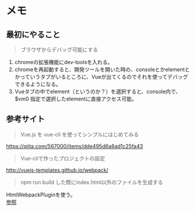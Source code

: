 # メモ

## 最初にやること

> ブラウザからデバッグ可能にする

1. chromeの拡張機能にdev-toolsを入れる。  
1. chromeを再起動すると、開発ツールを開いた時の、consoleとかelementとかっていうタブがいるところに、Vueが出てくるのでそれを使ってデバッグできるようになる。  
1. Vueタブの中でelement（というのか？）を選択すると、console内で、$vm0 指定で選択したelementに直接アクセス可能。  

## 参考サイト

> Vue.js を vue-cli を使ってシンプルにはじめてみる

https://qiita.com/567000/items/dde495d6a8ad1c25fa43

> Vue-cliで作ったプロジェクトの設定

http://vuejs-templates.github.io/webpack/

>  npm run build した際にindex.html以外のファイルを生成する

HtmlWebpackPluginを使う。  
[参照](https://github.com/KosigayaSuguru/vue-test/commit/db363e6945f522631ac1fe9a15dcbcba20f9fb43)  

